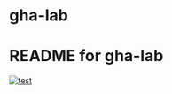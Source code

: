 # gha-lab  

# README for gha-lab
[![test](https://github.com/nabilshadman/gha-lab/actions/workflows/test.yaml/badge.svg)](https://github.com/nabilshadman/gha-lab/actions/workflows/test.yaml)  
